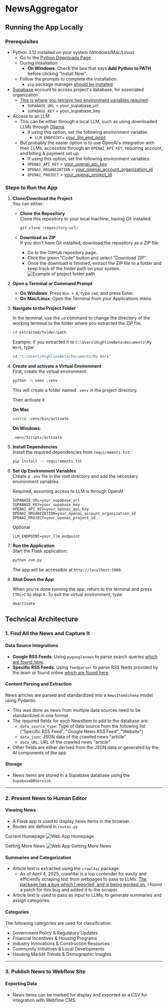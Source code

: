 # NewsAggregator

## Running the App Locally

### Prerequisites

- Python 3.12 installed on your system (Windows/Mac/Linux)
  - Go to the [Python Downloads Page](https://www.python.org/downloads/release/python-31210/).
  - During installation:
    - **On Windows**: Check the box that says **Add Python to PATH** before clicking "Install Now".
  - Follow the prompts to complete the installation.
    - `pip` package manager [should be installed](https://pip.pypa.io/en/stable/installation/)
- [Supabase](https://supabase.com/dashboard/sign-up) account to access project's database, for associated organization
  - [This is where you retrieve two environment variables required](https://supabase.com/docs/guides/api#api-url-and-keys):
    - `SUPABASE_URL` = your_supabase_url
    - `SUPABASE_KEY` = your_supabase_key
- Access to an LLM
  - This can be either through a local LLM, such as using downloaded LLMs through [Ollama](https://ollama.com/)
    - If using this option, set the following environment variable:
      - `LLM_ENDPOINT`= [your_llm_end_point](https://arshsharma.com/posts/2024-07-10-openai-ollama-dev/)
  - But probably the easier option is to use OpenAI's integration with their LLMs, accessible through an `OPENAI_API_KEY`, requiring account, and billing & payment set up
    - If using this option, set the following environment variables:
    - `OPENAI_API_KEY` = [your_openai_api_key](https://help.openai.com/en/articles/4936850-where-do-i-find-my-openai-api-key)
    - `OPENAI_ORGANIZATION` = [your_openai_account_organization_id](https://platform.openai.com/docs/api-reference/authentication#:~:text=If%20you%20belong,2%0A3%0A4)
    - `OPENAI_PROJECT` = [your_openai_project_id](https://platform.openai.com/docs/api-reference/authentication#:~:text=If%20you%20belong,2%0A3%0A4)

### Steps to Run the App

1. **Clone/Download the Project**  
   You can either:

   - **Clone the Repository**  
     Clone this repository to your local machine, having Git installed:
     ```bash
     git clone <repository-url>
     ```
   - **Download as ZIP**  
     If you don't have Git installed, download the repository as a ZIP file:

     - Go to the GitHub repository page.
     - Click the green "Code" button and select "Download ZIP".
     - Once the download is finished, extract the ZIP file to a folder and keep track of the folder path on your system. ![Example of project folder path](src/assets/documentation/example_of_project_path.png)

2. **Open a Terminal or Command Prompt**

   - **On Windows**: Press `Win + R`, type `cmd`, and press Enter.
   - **On Mac/Linux**: Open the Terminal from your Applications menu.

3. **Navigate to the Project Folder**

   In the terminal, use the `cd` command to change the directory of the working terminal to the folder where you extracted the ZIP file.

   ```bash
   cd extracted/folder/path
   ```

   Example: If you extracted it to `C:\Users\HighlineBeta\Documents\My Work`, type:

   ```bash
   cd "C:/Users/HighlineBeta/Documents/My Work"
   ```

4. **Create and activate a Virtual Environment**  
   First, create the virtual environment:

   ```bash
   python -m venv .venv
   ```

   This will create a folder named `.venv` in the project directory.

   Then activate it.

   **On Mac**

   ```bash
   source .venv/bin/activate
   ```

   **On Windows**:

   ```bash
   .venv/Scripts/activate
   ```

5. **Install Dependencies**  
   Install the required dependencies from `requirements.txt`:

   ```bash
   pip install -r requirements.txt
   ```

6. **Set Up Environment Variables**  
    Create a `.env` file in the root directory and add the necessary environment variables.

   Required, assuming access to LLM is through OpenAI

   ```
   SUPABASE_URL=your_supabase_url
   SUPABASE_KEY=your_supabase_key
   OPENAI_API_KEY=your_openai_api_key
   OPENAI_ORGANIZATION=your_openai_account_organization_id
   OPENAI_PROJECT=your_openai_project_id
   ```

   Optional

   ```
   LLM_ENDPOINT=your_llm_endpoint
   ```

7. **Run the Application**  
   Start the Flask application:

   ```bash
   python run.py
   ```

   The app will be accessible at `http://localhost:5000`.

8. **Shut Down the App**

   When you're done running the app, return to the terminal and press `CTRL+C` to stop it.
   To exit the virtual environment, type:

   ```bash
   deactivate
   ```

## Technical Architecture

### 1. Find All the News and Capture It

#### Data Source Integrations

- **Google RSS Feeds**: Using `pygooglenews` to parse search queries [which are found here](src/services/crawlers/google_news_crawl.py).
- **Specific RSS Feeds**: Using `feedparser` to parse RSS feeds provided by the team or found online [which are found here](src/services/crawlers/rss_feed_crawl.py).

#### Content Parsing and Extraction

News articles are parsed and standardized into a `NewsItemSchema` model using Pydantic.

- This was done as news from multiple data sources need to be standardized in one format
- The required fields for each NewsItem to add to the database are:
  - `data_source_type`: Type of data source from the following list ("Specific RSS Feed", "Google News RSS Feed", "Website")
  - `data_json`: JSON data of the crawled news "article"
  - `data_URL`: URL of the crawled news "article"
- Other fields are either derived from the JSON data or generated by the AI components of the app

#### Storage

- News items are stored in a Supabase database using the `SupabaseDBService`.

---

### 2. Present News to Human Editor

#### Viewing News

- A Flask app is used to display news items in the browser.
- Routes are defined in `routes.py`

Current Homepage
![Web App Homepage](src/assets/app_screenshots/homepage.png)

Getting More News
![Web App Getting More News](src/assets/app_screenshots/getting_more_news.png)

#### Summaries and Categorization

- Article text is extracted using the `crawl4ai` package.
  - As of April 4, 2025, crawl4ai is a top contender for easily and efficiently scraping text from webpages to pass to LLMs. [The package has a bug which I reported, and is being worked on.](https://github.com/unclecode/crawl4ai/issues/920#issuecomment-2779688104) I found a patch for this bug and added it to the scraper.
- Article text is used to pass as input to LLMs, to generate summaries and assign categories.

#### Categories

The following categories are used for classification:

- Government Policy & Regulatory Updates
- Financial Incentives & Housing Programs
- Industry Innovations & Construction Resources
- Community Initiatives & Local Developments
- Housing Market Trends & Demographic Insights

---

### 3. Publish News to Webflow Site

#### Exporting Data

- News items can be marked for display and exported as a CSV for integration with Webflow CMS.
